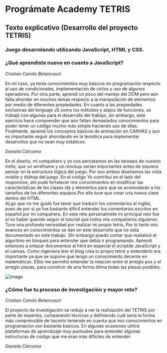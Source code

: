 # Prográmate Academy TETRIS
## Texto explicativo (Desarrollo del proyecto TETRIS)
### Juego desarrolando utilizando JavaScript, HTML y CSS. 

### ¿Qué aprendiste nuevo en cuanto a JavaScript?
*Cristian Camilo Betancourt* 

En mi caso, ya tenía conocimientos muy básicos en programación respecto al uso de condicionales, implementación de ciclos y uso de algunos operadores. Por otra parte, aprendí un poco del manejo del DOM pero aún falta ahondar en muchos temas respecto a la manipulación de elementos por medio de diferentes propiedades. En cuanto a las propiedades exclusivas del lenguaje JS como los métodos y atajos de funciones, se trabajó con algunas para el desarrollo del trabajo, sin embargo, este ejercicio hace comprender que aún faltan demasiados conocimientos para poder tener un código mucho más simple haciendo uso de ellas. Finalmente, aprendí los conceptos básicos de animación en CANVAS y aun es importante seguir ahondando en la temática para implementar desarrollos que no sean muy estáticos. 

*Daniela Cárcamo*

En el diseño, mi compañero y yo nos percatamos en las tareaws de nuestro trello, que un wireframe y un mockup serían importantes antes de siquiera pensar en la estructura lógica del juego. Por eso ambos diseñamos las vista mobile y dsktop del juego. 
En el código Yo contribuí en el lado del responsive, ahí pude fortalecer mis conocimientos en modificar las características de las clases ids y elementos para que se acomodaran a los tamaños de los diferentes equipos.Por ello tuve que crear una nueva clase dentro del HTML.  
ALgo que no me gustó fue tener que traducir los comentarios al inglés, pues de por sí ya fue bastante difícil entender los comentarios escritos en español por mi compañero. 
En este reto personalmete mi principal reto fue el no haber querido seguir el tutorial que todos mis compañeros siguieron. Tuve una profunda necesidad por realizar mi propio tetris,  Por lo tanto mis avances en conocimientos se dan en este desarrollo que no está documentado en este trabajo. SIn embargo puedo contar que realialicé el algoritmo en bloques para entender que debía ir programando. Aprendí entonces a enlazar documentos al html en especial el scriptde JavaScript y el canvas. 
Como ingeniera leer el blog crea tu propio tetris y entenderlo era importante ya que se supone que tengo un conocimiento decente en matemáticas. ESto me permitió entender la relación entre el arreglo pos y el arreglo piezas, para construir de una forma ótima todas las piezas posibles. 


![image](https://user-images.githubusercontent.com/22771744/203172066-d1f51291-0b82-404e-ac2f-bdb0cbdd0b7d.png)


### ¿Cómo fue tu proceso de investigación y mayor reto?
*Cristian Camilo Betancourt* 

El proyecto de investigación se redujo a ver la realización del TETRIS por parte de expertos, comparando técnicas y definiendo cuál sería la forma más comprensible de hacerlo teniendo en cuenta que mis conocimientos en programación son bastante básicos. En algunas ocasiones utilicé plataformas de aprendizaje muy puntuales para entender algunas estructuras de código que me eran más difíciles de entender.

*Daniela Cárcamo*



